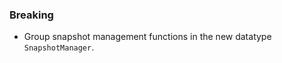 <!--
A new scriv changelog fragment.

Uncomment the section that is right (remove the HTML comment wrapper).
For top level release notes, leave all the headers commented out.
-->

<!--
### Patch

- A bullet item for the Patch category.

-->
<!--
### Non-Breaking

- A bullet item for the Non-Breaking category.

-->
### Breaking

- Group snapshot management functions in the new datatype `SnapshotManager`.
